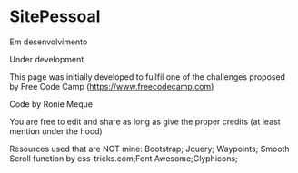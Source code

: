 # SitePessoal
Em desenvolvimento

Under development

This page was initially developed to fullfil one of the challenges proposed by Free Code Camp (https://www.freecodecamp.com)

Code by Ronie Meque

You are free to edit and share as long as give the proper credits (at least mention under the hood)

Resources used that are NOT mine:
Bootstrap; Jquery; Waypoints; Smooth Scroll function by css-tricks.com;Font Awesome;Glyphicons;